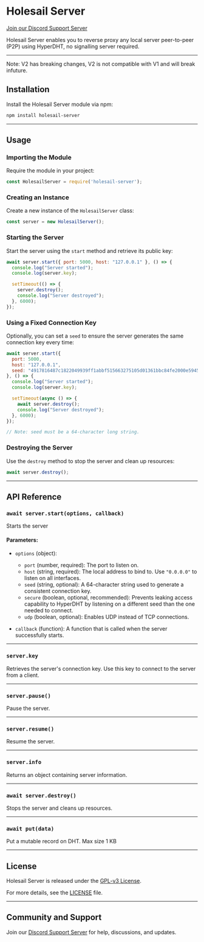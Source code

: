 # Holesail Server

[Join our Discord Support Server](https://discord.gg/TQVacE7Vnj)

Holesail Server enables you to reverse proxy any local server peer-to-peer (P2P) using HyperDHT, no signalling server
required.

----------

Note: V2 has breaking changes, V2 is not compatible with V1 and will break infuture.

## Installation

Install the Holesail Server module via npm:

```bash
npm install holesail-server
```

----------

## Usage

### Importing the Module

Require the module in your project:

```javascript
const HolesailServer = require('holesail-server');
```

### Creating an Instance

Create a new instance of the `HolesailServer` class:

```javascript
const server = new HolesailServer();
```

### Starting the Server

Start the server using the `start` method and retrieve its public key:

```javascript
await server.start({ port: 5000, host: "127.0.0.1" }, () => {
  console.log("Server started");
  console.log(server.key);

  setTimeout(() => {
    server.destroy();
    console.log("Server destroyed");
  }, 6000);
});

```

### Using a Fixed Connection Key

Optionally, you can set a `seed` to ensure the server generates the same connection key every time:

```javascript
await server.start({
  port: 5000,
  host: "127.0.0.1",
  seed: "4917816487c1822049939ff1abbf515663275105d01361bbc84fe2000e594539"
}, () => {
  console.log("Server started");
  console.log(server.key);

  setTimeout(async () => {
    await server.destroy();
    console.log("Server destroyed");
  }, 6000);
});

// Note: seed must be a 64-character long string.

```

### Destroying the Server

Use the `destroy` method to stop the server and clean up resources:

```javascript
await server.destroy();
```

----------

## API Reference

### `await server.start(options, callback)`

Starts the server

#### Parameters:

- `options` (object):

    - `port` (number, required): The port to listen on.
    - `host` (string, required): The local address to bind to. Use `"0.0.0.0"` to listen on all interfaces.
    - `seed` (string, optional): A 64-character string used to generate a consistent connection key.
    - `secure` (boolean, optional, recommended): Prevents leaking access capability to HyperDHT by listening on a
      different seed than the one needed to connect.
    - `udp` (boolean, optional): Enables UDP instead of TCP connections.
- `callback` (function): A function that is called when the server successfully starts.

----------

### `server.key`

Retrieves the server's connection key. Use this key to connect to the server from a client.

----------

### `server.pause()`

Pause the server.

----------

### `server.resume()`

Resume the server.

----------

### `server.info`

Returns an object containing server information.

----------

### `await server.destroy()`

Stops the server and cleans up resources.

----------

### `await put(data)`
Put a mutable record on DHT. Max size 1 KB

----------

## License

Holesail Server is released under the [GPL-v3 License](https://www.gnu.org/licenses/gpl-3.0.en.html).

For more details, see the [LICENSE](https://www.gnu.org/licenses/gpl-3.0.en.html) file.

----------

## Community and Support

Join our [Discord Support Server](https://discord.gg/TQVacE7Vnj) for help, discussions, and updates.
